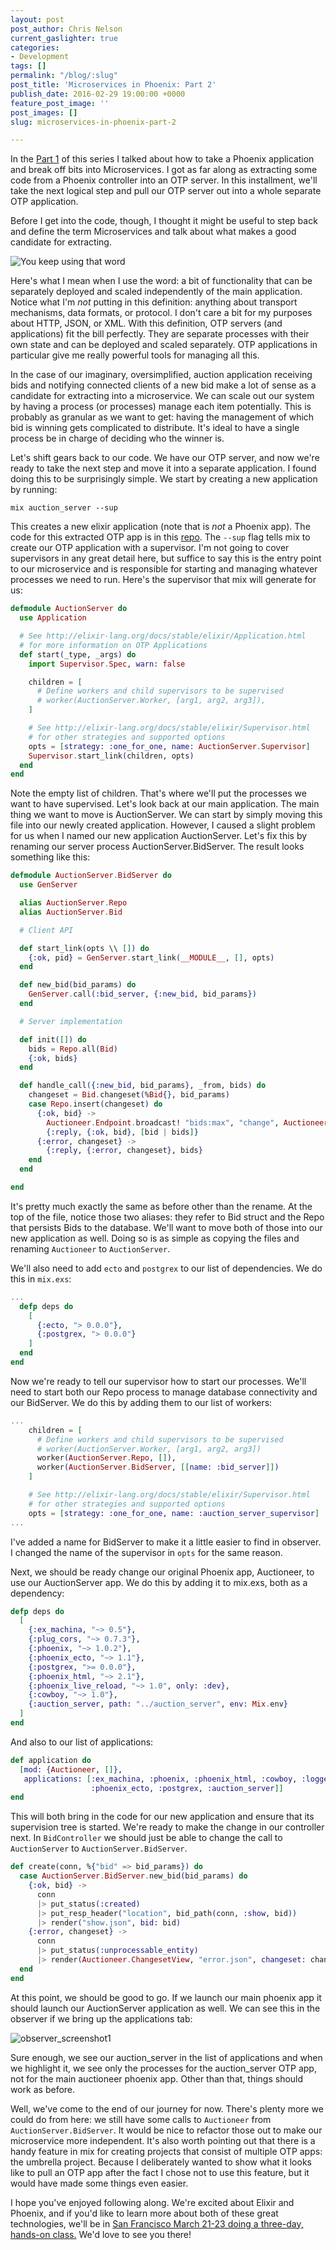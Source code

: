 ```yaml
---
layout: post
post_author: Chris Nelson
current_gaslighter: true
categories:
- Development
tags: []
permalink: "/blog/:slug"
post_title: 'Microservices in Phoenix: Part 2'
publish_date: 2016-02-29 19:00:00 +0000
feature_post_image: ''
post_images: []
slug: microservices-in-phoenix-part-2

---
```

In the [Part 1](http://teamgaslight.com/blog/microservices-in-phoenix-part-1) of this series I talked about how to take a Phoenix application and break off bits into Microservices. I got as far along as extracting some code from a Phoenix controller into an OTP server. In this installment, we'll take the next logical step and pull our OTP server out into a whole separate OTP application.

Before I get into the code, though, I thought it might be useful to step back and define the term Microservices and talk about what makes a good candidate for extracting.

![You keep using that word](https://gaslight-blog.s3.amazonaws.com/microservices-in-phoenix-part-2/that_word.jpg)

Here's what I mean when I use the word: a bit of functionality that can be separately deployed and scaled independently of the main application. Notice what I'm *not* putting in this definition: anything about transport mechanisms, data formats, or protocol. I don't care a bit for my purposes about HTTP, JSON, or XML. With this definition, OTP servers (and applications) fit the bill perfectly. They are separate processes with their own state and can be deployed and scaled separately. OTP applications in particular give me really powerful tools for managing all this.

In the case of our imaginary, oversimplified, auction application receiving bids and notifying connected clients of a new bid make a lot of sense as a candidate for extracting into a microservice. We can scale out our system by having a process (or processes) manage each item potentially. This is probably as granular as we want to get: having the management of which bid is winning gets complicated to distribute. It's ideal to have a single process be in charge of deciding who the winner is.

Let's shift gears back to our code. We have our OTP server, and now we're ready to take the next step and move it into a separate application. I found doing this to be surprisingly simple. We start by creating a new application by running:

```
mix auction_server --sup
```

This creates a new elixir application (note that is *not* a Phoenix app). The code for this extracted OTP app is in this [repo](https://github.com/gaslight/auction_server). The `--sup` flag tells mix to create our OTP application with a supervisor. I'm not going to cover supervisors in any great detail here, but suffice to say this is the entry point to our microservice and is responsible for starting and managing whatever processes we need to run. Here's the supervisor that mix will generate for us:

```elixir
defmodule AuctionServer do
  use Application

  # See http://elixir-lang.org/docs/stable/elixir/Application.html
  # for more information on OTP Applications
  def start(_type, _args) do
    import Supervisor.Spec, warn: false

    children = [
      # Define workers and child supervisors to be supervised
      # worker(AuctionServer.Worker, [arg1, arg2, arg3]),
    ]

    # See http://elixir-lang.org/docs/stable/elixir/Supervisor.html
    # for other strategies and supported options
    opts = [strategy: :one_for_one, name: AuctionServer.Supervisor]
    Supervisor.start_link(children, opts)
  end
end
```

Note the empty list of children. That's where we'll put the processes we want to have supervised. Let's look back at our main application. The main thing we want to move is AuctionServer. We can start by simply moving this file into our newly created application. However, I caused a slight problem for us when I named our new application AuctionServer. Let's fix this by renaming our server process AuctionServer.BidServer. The result looks something like this:

```elixir
defmodule AuctionServer.BidServer do
  use GenServer

  alias AuctionServer.Repo
  alias AuctionServer.Bid

  # Client API

  def start_link(opts \\ []) do
    {:ok, pid} = GenServer.start_link(__MODULE__, [], opts)
  end

  def new_bid(bid_params) do
    GenServer.call(:bid_server, {:new_bid, bid_params})
  end

  # Server implementation

  def init([]) do
    bids = Repo.all(Bid)
    {:ok, bids}
  end

  def handle_call({:new_bid, bid_params}, _from, bids) do
    changeset = Bid.changeset(%Bid{}, bid_params)
    case Repo.insert(changeset) do
      {:ok, bid} ->
        Auctioneer.Endpoint.broadcast! "bids:max", "change", Auctioneer.BidView.render("show.json", %{bid: bid})
        {:reply, {:ok, bid}, [bid | bids]}
      {:error, changeset} ->
        {:reply, {:error, changeset}, bids}
    end
  end

end
```

It's pretty much exactly the same as before other than the rename. At the top of the file, notice those two aliases: they refer to Bid struct and the Repo that persists Bids to the database. We'll want to move both of those into our new application as well. Doing so is as simple as copying the files and renaming `Auctioneer` to `AuctionServer`.

We'll also need to add `ecto` and `postgrex` to our list of dependencies. We do this in `mix.exs`:

```elixir
...
  defp deps do
    [
      {:ecto, "> 0.0.0"},
      {:postgrex, "> 0.0.0"}
    ]
  end
end
```

Now we're ready to tell our supervisor how to start our processes. We'll need to start both our Repo process to manage database connectivity and our BidServer. We do this by adding them to our list of workers:

```elixir
...
    children = [
      # Define workers and child supervisors to be supervised
      # worker(AuctionServer.Worker, [arg1, arg2, arg3])
      worker(AuctionServer.Repo, []),
      worker(AuctionServer.BidServer, [[name: :bid_server]])
    ]

    # See http://elixir-lang.org/docs/stable/elixir/Supervisor.html
    # for other strategies and supported options
    opts = [strategy: :one_for_one, name: :auction_server_supervisor]
...
```

I've added a name for BidServer to make it a little easier to find in observer. I changed the name of the supervisor in `opts` for the same reason.

Next, we should be ready change our original Phoenix app, Auctioneer, to use our AuctionServer app. We do this by adding it to mix.exs, both as a dependency:

```elixir
defp deps do
  [
    {:ex_machina, "~> 0.5"},
    {:plug_cors, "~> 0.7.3"},
    {:phoenix, "~> 1.0.2"},
    {:phoenix_ecto, "~> 1.1"},
    {:postgrex, ">= 0.0.0"},
    {:phoenix_html, "~> 2.1"},
    {:phoenix_live_reload, "~> 1.0", only: :dev},
    {:cowboy, "~> 1.0"},
    {:auction_server, path: "../auction_server", env: Mix.env}
  ]
end
```

And also to our list of applications:

```elixir
def application do
  [mod: {Auctioneer, []},
   applications: [:ex_machina, :phoenix, :phoenix_html, :cowboy, :logger,
                  :phoenix_ecto, :postgrex, :auction_server]]
end
```

This will both bring in the code for our new application and ensure that its supervision tree is started. We're ready to make the change in our controller next. In `BidController` we should just be able to change the call to `AuctionServer` to `AuctionServer.BidServer`.

```elixir
def create(conn, %{"bid" => bid_params}) do
  case AuctionServer.BidServer.new_bid(bid_params) do
    {:ok, bid} ->
      conn
      |> put_status(:created)
      |> put_resp_header("location", bid_path(conn, :show, bid))
      |> render("show.json", bid: bid)
    {:error, changeset} ->
      conn
      |> put_status(:unprocessable_entity)
      |> render(Auctioneer.ChangesetView, "error.json", changeset: changeset)
  end
end
```

At this point, we should be good to go. If we launch our main phoenix app it should launch our AuctionServer application as well. We can see this in the observer if we bring up the applications tab:

![observer_screenshot1](https://gaslight-blog.s3.amazonaws.com/microservices-in-phoenix-part-2/observer.png)

Sure enough, we see our auction_server in the list of applications and when we highlight it, we see only the processes for the auction_server OTP app, not for the main auctioneer phoenix app. Other than that, things should work as before.

Well, we've come to the end of our journey for now. There's plenty more we could do from here: we still have some calls to `Auctioneer` from `AuctionServer.BidServer`. It would be nice to refactor those out to make our microservice more independent. It's also worth pointing out that there is a handy feature in mix for creating projects that consist of multiple OTP apps: the umbrella project. Because I deliberately wanted to show what it looks like to pull an OTP app after the fact I chose not to use this feature, but it would have made some things even easier.

I hope you've enjoyed following along. We're excited about Elixir and Phoenix, and if you'd like to learn more about both of these great technologies, we'll be in [San Francisco March 21-23 doing a three-day, hands-on class.](https://teamgaslight.com/training/courses/25-building-next-gen-web-apps-with-elixir-and-phoenix) We'd love to see you there!

